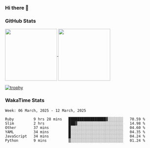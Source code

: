 ### Hi there 👋

### GitHub Stats

<a href="https://github.com/anuraghazra/github-readme-stats">
  <img align="center" height="170px" src="https://github-readme-stats.vercel.app/api/top-langs/?username=tksfjt1024&layout=compact&count_private=true&show_icons=true&show_icons=true&theme=graywhite" />
</a>
<a href="https://github.com/anuraghazra/github-readme-stats">
  <img align="center" height="170px" src="https://github-readme-stats.vercel.app/api?username=tksfjt1024&count_private=true&show_icons=true&show_icons=true&theme=graywhite" />
</a>

[![trophy](https://github-profile-trophy.vercel.app/?username=tksfjt1024)](https://github.com/ryo-ma/github-profile-trophy)

### WakaTime Stats

<!--START_SECTION:waka-->
```text
Week: 06 March, 2025 - 12 March, 2025

Ruby         9 hrs 28 mins   █████████████████▓░░░░░░░   70.59 % 
Slim         2 hrs           ███▓░░░░░░░░░░░░░░░░░░░░░   14.98 % 
Other        37 mins         █░░░░░░░░░░░░░░░░░░░░░░░░   04.60 % 
YAML         34 mins         █░░░░░░░░░░░░░░░░░░░░░░░░   04.35 % 
JavaScript   34 mins         █░░░░░░░░░░░░░░░░░░░░░░░░   04.24 % 
Python       9 mins          ▒░░░░░░░░░░░░░░░░░░░░░░░░   01.24 % 
```
<!--END_SECTION:waka-->
